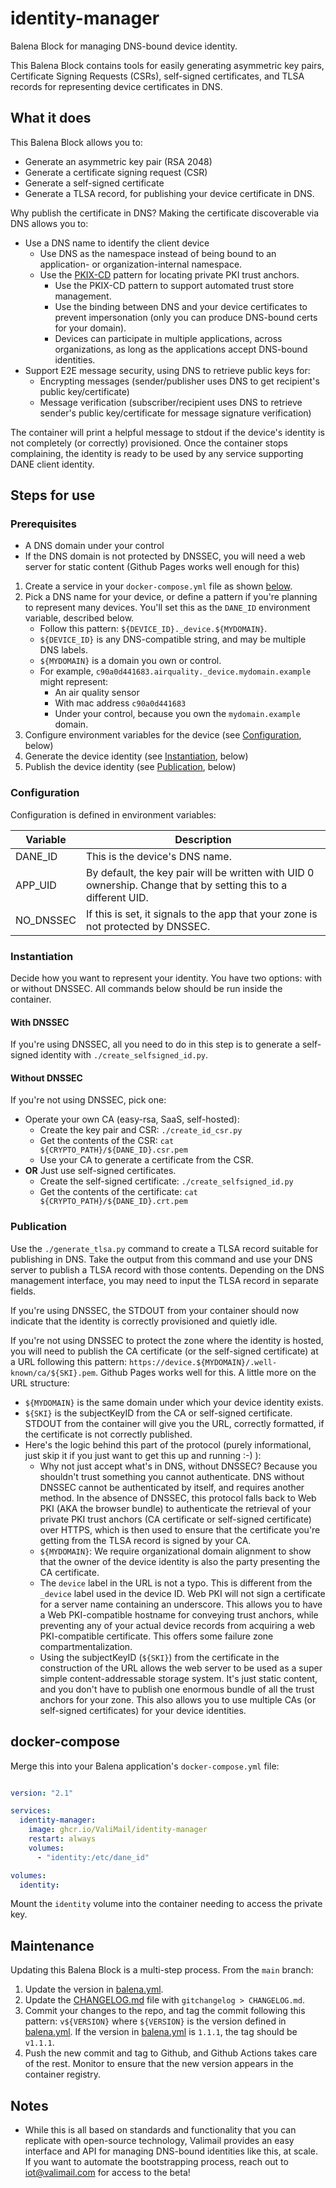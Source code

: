 # identity-manager

Balena Block for managing DNS-bound device identity.

This Balena Block contains tools for easily generating asymmetric key pairs, Certificate Signing Requests (CSRs), self-signed certificates, and TLSA records for representing device certificates in DNS.

## What it does

This Balena Block allows you to:

* Generate an asymmetric key pair (RSA 2048)
* Generate a certificate signing request (CSR)
* Generate a self-signed certificate
* Generate a TLSA record, for publishing your device certificate in DNS.

Why publish the certificate in DNS? Making the certificate discoverable via DNS allows you to:

* Use a DNS name to identify the client device
  * Use DNS as the namespace instead of being bound to an application- or organization-internal namespace.
  * Use the [PKIX-CD](https://datatracker.ietf.org/doc/draft-wilson-dane-pkix-cd/) pattern for locating private PKI trust anchors.
    * Use the PKIX-CD pattern to support automated trust store management.
    * Use the binding between DNS and your device certificates to prevent impersonation (only you can produce DNS-bound certs for your domain).
    * Devices can participate in multiple applications, across organizations, as long as the applications accept DNS-bound identities.
* Support E2E message security, using DNS to retrieve public keys for:
  * Encrypting messages (sender/publisher uses DNS to get recipient's public key/certificate)
  * Message verification (subscriber/recipient uses DNS to retrieve sender's public key/certificate for message signature verification)

The container will print a helpful message to stdout if the device's identity is not completely (or correctly) provisioned. Once the container stops complaining, the identity is ready to be used by any service supporting DANE client identity.

## Steps for use

### Prerequisites

* A DNS domain under your control
* If the DNS domain is not protected by DNSSEC, you will need a web server for static content (Github Pages works well enough for this)

1. Create a service in your `docker-compose.yml` file as shown [below](#docker-compose).
1. Pick a DNS name for your device, or define a pattern if you're planning to represent many devices. You'll set this as the `DANE_ID` environment variable, described below.
   * Follow this pattern: `${DEVICE_ID}._device.${MYDOMAIN}`.
   * `${DEVICE_ID}` is any DNS-compatible string, and may be multiple DNS labels.
   * `${MYDOMAIN}` is a domain you own or control.
   * For example, `c90a0d441683.airquality._device.mydomain.example` might represent:
     * An air quality sensor
     * With mac address `c90a0d441683`
     * Under your control, because you own the `mydomain.example` domain.
1. Configure environment variables for the device (see [Configuration](#Configuration), below)
1. Generate the device identity (see [Instantiation](#Instantiation), below)
1. Publish the device identity (see [Publication](#Publication), below)

### Configuration

Configuration is defined in environment variables:

| Variable  | Description                                                                                                    |
|-----------|----------------------------------------------------------------------------------------------------------------|
| DANE_ID   | This is the device's DNS name.                                                                                 |
| APP_UID   | By default, the key pair will be written with UID 0 ownership. Change that by setting this to a different UID. |
| NO_DNSSEC | If this is set, it signals to the app that your zone is not protected by DNSSEC.                               |

### Instantiation

Decide how you want to represent your identity. You have two options: with or without DNSSEC. All commands below should be run inside the container.

#### With DNSSEC

If you're using DNSSEC, all you need to do in this step is to generate a self-signed identity with `./create_selfsigned_id.py`.

#### Without DNSSEC

If you're not using DNSSEC, pick one:

* Operate your own CA (easy-rsa, SaaS, self-hosted):
  * Create the key pair and CSR: `./create_id_csr.py`
  * Get the contents of the CSR: `cat ${CRYPTO_PATH}/${DANE_ID}.csr.pem`
  * Use your CA to generate a certificate from the CSR.
* **OR** Just use self-signed certificates.
  * Create the self-signed certificate: `./create_selfsigned_id.py`
  * Get the contents of the certificate: `cat ${CRYPTO_PATH}/${DANE_ID}.crt.pem`

### Publication

Use the `./generate_tlsa.py` command to create a TLSA record suitable for publishing in DNS. Take the output from this command and use your DNS server to publish a TLSA record with those contents. Depending on the DNS management interface, you may need to input the TLSA record in separate fields.

If you're using DNSSEC, the STDOUT from your container should now indicate that the identity is correctly provisioned and quietly idle.

If you're not using DNSSEC to protect the zone where the identity is hosted, you will need to publish the CA certificate (or the self-signed certificate) at a URL following this pattern: `https://device.${MYDOMAIN}/.well-known/ca/${SKI}.pem`.  Github Pages works well for this. A little more on the URL structure:

* `${MYDOMAIN}` is the same domain under which your device identity exists.
* `${SKI}` is the subjectKeyID from the CA or self-signed certificate. STDOUT from the container will give you the URL, correctly formatted, if the certificate is not correctly published.
* Here's the logic behind this part of the protocol (purely informational, just skip it if you just want to get this up and running :-) ):
  * Why not just accept what's in DNS, without DNSSEC? Because you shouldn't trust something you cannot authenticate. DNS without DNSSEC cannot be authenticated by itself, and requires another method. In the absence of DNSSEC, this protocol falls back to Web PKI (AKA the browser bundle) to authenticate the retrieval of your private PKI trust anchors (CA certificate or self-signed certificate) over HTTPS, which is then used to ensure that the certificate you're getting from the TLSA record is signed by your CA.
  * `${MYDOMAIN}`: We require organizational domain alignment to show that the owner of the device identity is also the party presenting the CA certificate.
  * The `device` label in the URL is not a typo. This is different from the `_device` label used in the device ID. Web PKI will not sign a certificate for a server name containing an underscore. This allows you to have a Web PKI-compatible hostname for conveying trust anchors, while preventing any of your actual device records from acquiring a web PKI-compatible certificate. This offers some failure zone compartmentalization.
  * Using the subjectKeyID (`${SKI}`) from the certificate in the construction of the URL allows the web server to be used as a super simple content-addressable storage system. It's just static content, and you don't have to publish one enormous bundle of all the trust anchors for your zone. This also allows you to use multiple CAs (or self-signed certificates) for your device identities.

## docker-compose

Merge this into your Balena application's `docker-compose.yml` file:

```yaml

version: "2.1"

services:
  identity-manager:
    image: ghcr.io/ValiMail/identity-manager
    restart: always
    volumes:
      - "identity:/etc/dane_id"

volumes:
  identity:

```

Mount the `identity` volume into the container needing to access the private key.

## Maintenance

Updating this Balena Block is a multi-step process. From the `main` branch:

1. Update the version in [balena.yml](balena.yml).
1. Update the [CHANGELOG.md](changelog.md) file with `gitchangelog > CHANGELOG.md`.
1. Commit your changes to the repo, and tag the commit following this pattern: `v${VERSION}` where `${VERSION}` is the version defined in [balena.yml](balena.yml). If the version in [balena.yml](balena.yml) is `1.1.1`, the tag should be `v1.1.1`.
1. Push the new commit and tag to Github, and Github Actions takes care of the rest. Monitor to ensure that the new version appears in the container registry.

## Notes

* While this is all based on standards and functionality that you can replicate with open-source technology, Valimail provides an easy interface and API for managing DNS-bound identities like this, at scale. If you want to automate the bootstrapping process, reach out to iot@valimail.com for access to the beta!
